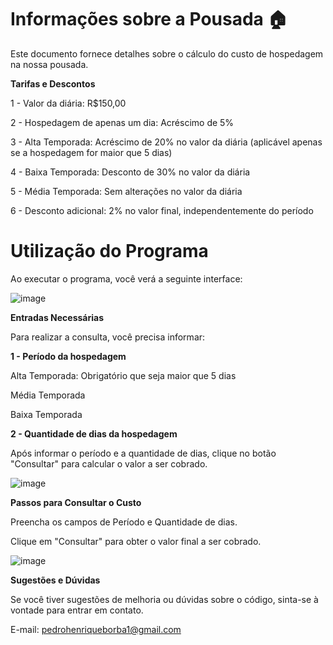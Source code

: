 # Informações sobre a Pousada 🏠

Este documento fornece detalhes sobre o cálculo do custo de hospedagem na nossa pousada.

**Tarifas e Descontos**

1 - Valor da diária: R$150,00

2 - Hospedagem de apenas um dia: Acréscimo de 5%

3 - Alta Temporada: Acréscimo de 20% no valor da diária (aplicável apenas se a hospedagem for maior que 5 dias)

4 - Baixa Temporada: Desconto de 30% no valor da diária

5 - Média Temporada: Sem alterações no valor da diária

6 - Desconto adicional: 2% no valor final, independentemente do período
  
# Utilização do Programa

Ao executar o programa, você verá a seguinte interface:

![image](https://github.com/user-attachments/assets/cedb9aec-df9d-4ced-8bf8-8eb5d3a00dc2)
  
**Entradas Necessárias**

Para realizar a consulta, você precisa informar:

**1 - Período da hospedagem**

Alta Temporada: Obrigatório que seja maior que 5 dias

Média Temporada

Baixa Temporada

**2 - Quantidade de dias da hospedagem**

Após informar o período e a quantidade de dias, clique no botão "Consultar" para calcular o valor a ser cobrado.  

![image](https://github.com/user-attachments/assets/86263217-1a04-40cc-910e-f7c87b9ee1d8)

**Passos para Consultar o Custo**

Preencha os campos de Período e Quantidade de dias.

Clique em "Consultar" para obter o valor final a ser cobrado.

![image](https://github.com/user-attachments/assets/23017b9f-020e-4e1c-b807-516fb8ac50f2)

**Sugestões e Dúvidas**

Se você tiver sugestões de melhoria ou dúvidas sobre o código, sinta-se à vontade para entrar em contato.

E-mail: pedrohenriqueborba1@gmail.com

